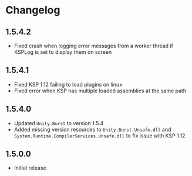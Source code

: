 # Changelog

## 1.5.4.2

* Fixed crash when logging error messages from a worker thread if KSPLog is set to display them on screen

## 1.5.4.1

* Fixed KSP 1.12 failing to load plugins on linux
* Fixed error when KSP has multiple loaded assemblies at the same path

## 1.5.4.0

* Updated `Unity.Burst` to version 1.5.4
* Added missing version resources to `Unity.Burst.Unsafe.dll` and `System.Runtime.CompilerServices.Unsafe.dll` to fix
  issue with KSP 1.12

## 1.5.0.0

* Initial release
